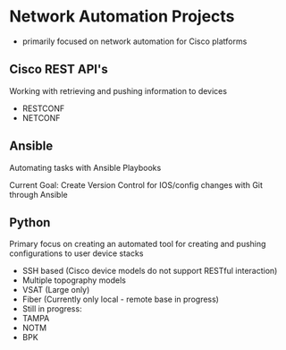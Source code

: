 # Network Automation Projects
- primarily focused on network automation for Cisco platforms


## Cisco REST API's
Working with retrieving and pushing information to devices 
- RESTCONF
- NETCONF

## Ansible
Automating tasks with Ansible Playbooks

Current Goal:
Create Version Control for IOS/config changes with Git through Ansible

## Python
Primary focus on creating an automated tool for creating and pushing configurations to user device stacks
- SSH based (Cisco device models do not support RESTful interaction)
- Multiple topography models
-   VSAT (Large only)
-   Fiber (Currently only local - remote base in progress)
- Still in progress:
-   TAMPA
-   NOTM
-   BPK
